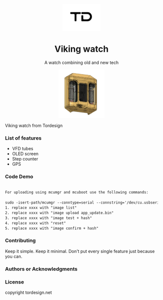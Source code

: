 <p align="center"><img src="TD_logo_small.png" height="90"/></p>

<h1 align="center"> Viking watch</h1>

<p align="center"> A watch combining old and new tech</p>

<p align="center"><img src="Viking_render.png" height="160"/></p>

<p> Viking watch from Tordesign </p>

<h3> List of features </h3>

<ul>
  <li>VFD tubes </li>
  <li>OLED screen </li>
  <li>Step counter</li>
  <li>GPS</li>
</ul>


<h3> Code Demo </h3>

```html

For uploading using mcumgr and mcuboot use the following commands:

sudo -isert-path/mcumgr --conntype=serial --connstring='/dev/cu.usbserial-DK0GXIQW,baud=115200' xxxx
1. replace xxxx with "image list"
2. replace xxxx with "image upload app_update.bin"
3. replace xxxx with "image test + hash"
4. replace xxxx with "reset"
5. replace xxxx with "image confirm + hash"

```

<h3>Contributing</h3>
Keep it simple. Keep it minimal. Don't put every single feature just because you can.

<h3>Authors or Acknowledgments</h3>
<ul>
</ul>

<h3>License</h3>

copyright tordesign.net

